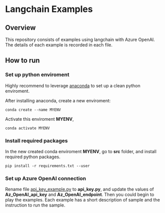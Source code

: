 # Langchain Examples

## Overview

This repository consists of examples using langchain with Azure OpenAI.
The details of each example is recorded in each file.

## How to run

### Set up python enviroment

Highly recommend to leverage [anaconda](https://www.anaconda.com/) to set up
a clean python enviroment.

After installing anaconda, create a new enviroment:

```
conda create --name MYENV
```

Activate this enviroment **MYENV**,

```
conda activate MYENV
```

### Install required packages

In the new created conda enviroment **MYENV**, go to **src** folder, and install required
python packages.

```
pip install -r requirements.txt --user
```

### Set up Azure OpenAI connection

Rename file [api_key_example.py](./src/api_key_example.py) to **api_key.py**,
and update the values of **Az_OpenAI_api_key** and **Az_OpenAI_endpoint**.
Then you could begin to play the examples. Each example has a short description
of sample and the instruction to run the sample.
